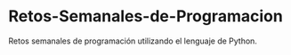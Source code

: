 # Retos-Semanales-de-Programacion
Retos semanales de programación utilizando el lenguaje de Python.
